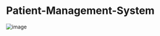 # Patient-Management-System
![image](https://user-images.githubusercontent.com/75159969/230854970-43d39fcd-51e8-4408-a9a5-84ddc3fd1fa4.png)


